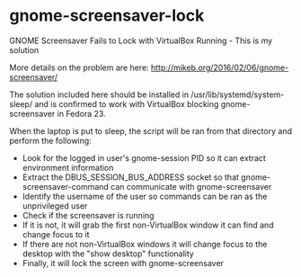 # gnome-screensaver-lock
GNOME Screensaver Fails to Lock with VirtualBox Running - This is my solution

More details on the problem are here: http://mikeb.org/2016/02/06/gnome-screensaver/

The solution included here should be installed in /usr/lib/systemd/system-sleep/ and is confirmed to work with VirtualBox blocking gnome-screensaver in Fedora 23.

When the laptop is put to sleep, the script will be ran from that directory and perform the following:

- Look for the logged in user's gnome-session PID so it can extract environment information
- Extract the DBUS_SESSION_BUS_ADDRESS socket so that gnome-screensaver-command can communicate with gnome-screensaver
- Identify the username of the user so commands can be ran as the unprivileged user
- Check if the screensaver is running
- If it is not, it will grab the first non-VirtualBox window it can find and change focus to it
- If there are not non-VirtualBox windows it will change focus to the desktop with the "show desktop" functionality
- Finally, it will lock the screen with gnome-screensaver
